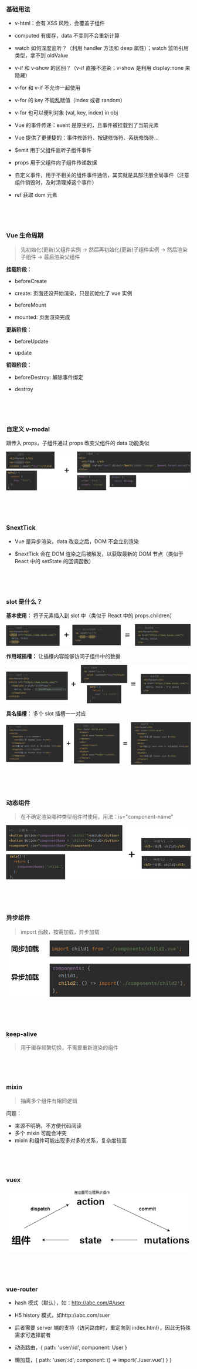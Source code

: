 ### 基础用法

-   v-html：会有 XSS 风险，会覆盖子组件

-   computed 有缓存，data 不变则不会重新计算

-   watch 如何深度监听？（利用 handler 方法和 deep 属性）；watch 监听引用类型，拿不到 oldValue

-   v-if 和 v-show 的区别？（v-if 直接不渲染；v-show 是利用 display:none 来隐藏）

-   v-for 和 v-if 不允许一起使用

-   v-for 的 key 不能乱赋值（index 或者 random）

-   v-for 也可以便利对象 (val, key, index) in obj

-   Vue 的事件传递：event 是原生的，且事件被挂载到了当前元素

-   Vue 提供了更便捷的：事件修饰符、按键修饰符、系统修饰符...

-   $emit 用于父组件监听子组件事件

-   props 用于父组件向子组件传递数据

-   自定义事件，用于不相关的组件事件通信，其实就是具部注册全局事件（注意组件销毁时，及时清理掉这个事件）

-   ref 获取 dom 元素

</br>
</br>
</br>

### Vue 生命周期

> 先初始化(更新)父组件实例 -> 然后再初始化(更新)子组件实例 -> 然后渲染子组件 -> 最后渲染父组件

**挂载阶段：**

-   beforeCreate

-   create: 页面还没开始渲染，只是初始化了 vue 实例

-   beforeMount

-   mounted: 页面渲染完成

**更新阶段：**

-   beforeUpdate

-   update

**销毁阶段：**

-   beforeDestroy: 解除事件绑定

-   destroy

</br>
</br>
</br>

### 自定义 v-modal

跟传入 props，子组件通过 props 改变父组件的 data 功能类似

![自定义v-modal](./img/自定义v-modal.png)

</br>
</br>
</br>

### $nextTick

-   Vue 是异步渲染，data 改变之后，DOM 不会立刻渲染

-   $nextTick 会在 DOM 渲染之后被触发，以获取最新的 DOM 节点（类似于 React 中的 setState 的回调函数）

</br>
</br>
</br>

### slot 是什么？

**基本使用：** 将子元素插入到 slot 中（类似于 React 中的 props.children）

![slot插槽-基本使用](./img/slot插槽-基本使用.png)

**作用域插槽：** 让插槽内容能够访问子组件中的数据

![slot插槽-作用域插槽](./img/slot插槽-作用域插槽.png)

**具名插槽：** 多个 slot 插槽一一对应

![slot插槽-作用域插槽](./img/slot插槽-具名插槽.png)

</br>
</br>
</br>

### 动态组件

> 在不确定渲染哪种类型组件时使用，用法：is="component-name"

![动态组件](./img/动态组件.png)

</br>
</br>
</br>

### 异步组件

> import 函数，按需加载，异步加载

![异步组件](./img/异步组件.png)

</br>
</br>
</br>

### keep-alive

> 用于缓存频繁切换，不需要重新渲染的组件

</br>
</br>
</br>

### mixin

> 抽离多个组件有相同逻辑

问题：

-   来源不明确，不方便代码阅读
-   多个 mixin 可能会冲突
-   mixin 和组件可能出现多对多的关系，复杂度较高

</br>
</br>
</br>

### vuex

![vuex](./img/vuex.png)

</br>
</br>
</br>

### vue-router

-   hash 模式（默认），如：http://abc.com/#/user

-   H5 history 模式，如http://abc.com/suer

-   后者需要 server 端的支持（访问路由时，重定向到 index.html），因此无特殊需求可选择前者

-   动态路由，{ path: 'user/:id', component: User }

-   懒加载，{ path: 'user/:id', component: () => import('./user.vue') } }

</br>
</br>
</br>
